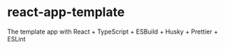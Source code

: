 # react-app-template
The template app with React + TypeScript + ESBuild + Husky + Prettier + ESLint
